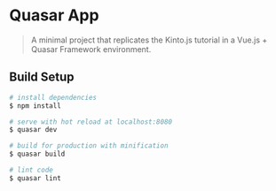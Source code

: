 # Quasar App

> A minimal project that replicates the Kinto.js tutorial in a Vue.js + Quasar Framework environment.

## Build Setup

``` bash
# install dependencies
$ npm install

# serve with hot reload at localhost:8080
$ quasar dev

# build for production with minification
$ quasar build

# lint code
$ quasar lint
```
